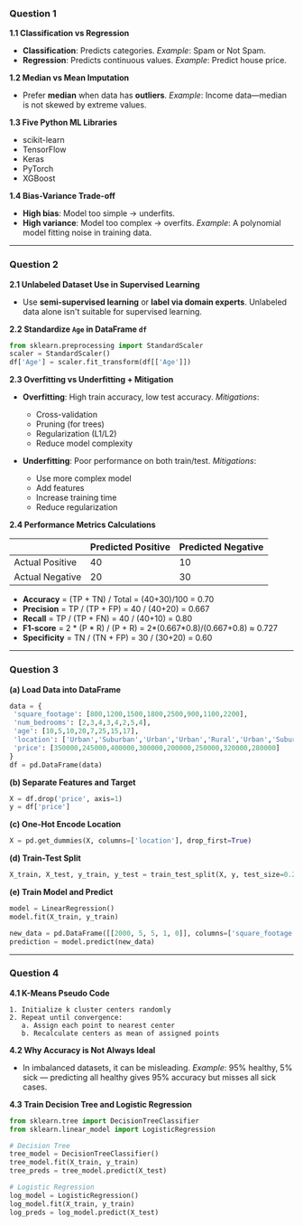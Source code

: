 
### **Question 1**

**1.1 Classification vs Regression**

* **Classification**: Predicts categories.
  *Example*: Spam or Not Spam.
* **Regression**: Predicts continuous values.
  *Example*: Predict house price.

**1.2 Median vs Mean Imputation**

* Prefer **median** when data has **outliers**.
  *Example*: Income data—median is not skewed by extreme values.

**1.3 Five Python ML Libraries**

* scikit-learn
* TensorFlow
* Keras
* PyTorch
* XGBoost

**1.4 Bias-Variance Trade-off**

* **High bias**: Model too simple → underfits.
* **High variance**: Model too complex → overfits.
  *Example*: A polynomial model fitting noise in training data.

---

### **Question 2**

**2.1 Unlabeled Dataset Use in Supervised Learning**

* Use **semi-supervised learning** or **label via domain experts**. Unlabeled data alone isn't suitable for supervised learning.

**2.2 Standardize `Age` in DataFrame `df`**

```python
from sklearn.preprocessing import StandardScaler
scaler = StandardScaler()
df['Age'] = scaler.fit_transform(df[['Age']])
```

**2.3 Overfitting vs Underfitting + Mitigation**

* **Overfitting**: High train accuracy, low test accuracy.
  *Mitigations*:

  * Cross-validation
  * Pruning (for trees)
  * Regularization (L1/L2)
  * Reduce model complexity
* **Underfitting**: Poor performance on both train/test.
  *Mitigations*:

  * Use more complex model
  * Add features
  * Increase training time
  * Reduce regularization

**2.4 Performance Metrics Calculations**

|                 | Predicted Positive | Predicted Negative |
| --------------- | ------------------ | ------------------ |
| Actual Positive | 40                 | 10                 |
| Actual Negative | 20                 | 30                 |

* **Accuracy** = (TP + TN) / Total = (40+30)/100 = 0.70
* **Precision** = TP / (TP + FP) = 40 / (40+20) = 0.667
* **Recall** = TP / (TP + FN) = 40 / (40+10) = 0.80
* **F1-score** = 2 \* (P \* R) / (P + R) = 2\*(0.667\*0.8)/(0.667+0.8) ≈ 0.727
* **Specificity** = TN / (TN + FP) = 30 / (30+20) = 0.60

---

### **Question 3**

**(a) Load Data into DataFrame**

```python
data = {
 'square_footage': [800,1200,1500,1800,2500,900,1100,2200],
 'num_bedrooms': [2,3,4,3,4,2,5,4],
 'age': [10,5,10,20,7,25,15,17],
 'location': ['Urban','Suburban','Urban','Urban','Rural','Urban','Suburban','Rural'],
 'price': [350000,245000,400000,300000,200000,250000,320000,280000]
}
df = pd.DataFrame(data)
```

**(b) Separate Features and Target**

```python
X = df.drop('price', axis=1)
y = df['price']
```

**(c) One-Hot Encode Location**

```python
X = pd.get_dummies(X, columns=['location'], drop_first=True)
```

**(d) Train-Test Split**

```python
X_train, X_test, y_train, y_test = train_test_split(X, y, test_size=0.2, random_state=42)
```

**(e) Train Model and Predict**

```python
model = LinearRegression()
model.fit(X_train, y_train)

new_data = pd.DataFrame([[2000, 5, 5, 1, 0]], columns=['square_footage','num_bedrooms','age','location_Urban','location_Suburban'])
prediction = model.predict(new_data)
```

---

### **Question 4**

**4.1 K-Means Pseudo Code**

```
1. Initialize k cluster centers randomly
2. Repeat until convergence:
   a. Assign each point to nearest center
   b. Recalculate centers as mean of assigned points
```

**4.2 Why Accuracy is Not Always Ideal**

* In imbalanced datasets, it can be misleading.
  *Example*: 95% healthy, 5% sick — predicting all healthy gives 95% accuracy but misses all sick cases.

**4.3 Train Decision Tree and Logistic Regression**

```python
from sklearn.tree import DecisionTreeClassifier
from sklearn.linear_model import LogisticRegression

# Decision Tree
tree_model = DecisionTreeClassifier()
tree_model.fit(X_train, y_train)
tree_preds = tree_model.predict(X_test)

# Logistic Regression
log_model = LogisticRegression()
log_model.fit(X_train, y_train)
log_preds = log_model.predict(X_test)
```
